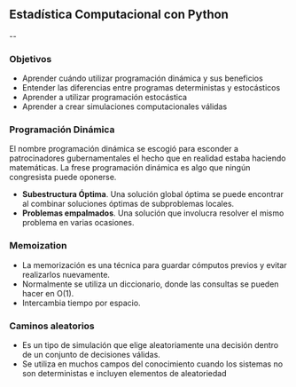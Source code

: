 ## Estadística Computacional con Python
--

### Objetivos
- Aprender cuándo utilizar programación dinámica y sus beneficios
- Entender las diferencias entre programas deterministas y estocásticos
- Aprender a utilizar programación estocástica
- Aprender a crear simulaciones computacionales válidas

### Programación Dinámica
El nombre programación dinámica se escogió para esconder a patrocinadores gubernamentales el hecho que en realidad estaba haciendo matemáticas. La frese programación dinámica es algo que ningún congresista puede oponerse.

- **Subestructura Óptima**. Una solución global óptima se puede encontrar al combinar soluciones óptimas de subproblemas locales.
- **Problemas empalmados**. Una solución que involucra resolver el mismo problema en varias ocasiones.

### Memoization
- La memorización es una técnica para guardar cómputos previos y evitar realizarlos nuevamente.
- Normalmente se utiliza un diccionario, donde las consultas se pueden hacer en O(1).
- Intercambia tiempo por espacio.

### Caminos aleatorios
- Es un tipo de simulación que elige aleatoriamente una decisión dentro de un conjunto de decisiones válidas.
- Se utiliza en muchos campos del conocimiento cuando los sistemas no son deterministas e incluyen elementos de aleatoriedad